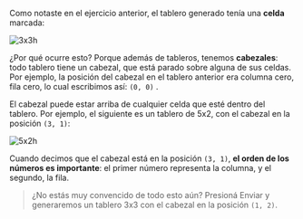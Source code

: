 Como notaste en el ejercicio anterior, el tablero generado tenía una **celda** marcada:

![3x3h](https://raw.githubusercontent.com/sagrado-corazon-alcal/mumuki-fundamentos-gobstones-guia-1-primeros-programas/master/3x3h.png)

¿Por qué ocurre esto? Porque además de tableros, tenemos **cabezales**: todo tablero tiene un cabezal, que está parado sobre alguna de sus celdas. Por ejemplo, la posición del cabezal en el tablero anterior era  columna cero, fila cero, lo cual escribimos así: `(0, 0)` .

El cabezal puede estar arriba de cualquier celda que esté dentro del tablero. Por ejemplo, el siguiente es un tablero de 5x2, con el cabezal en la posición `(3, 1)`:

![5x2h](https://raw.githubusercontent.com/sagrado-corazon-alcal/mumuki-fundamentos-gobstones-guia-1-primeros-programas/master/5x2h.png)

Cuando decimos que el cabezal está en la posición `(3, 1)`, **el orden de los números es importante**: el primer número representa la columna, y el segundo, la fila.

> ¿No estás muy convencido de todo esto aún? Presioná Enviar y generaremos un tablero 3x3 con el cabezal en la posición `(1, 2)`.
